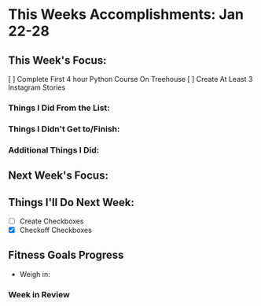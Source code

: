# This Weeks Accomplishments: Jan 22-28

## This Week's Focus:
[ ] Complete First 4 hour Python Course On Treehouse
[ ] Create At Least 3 Instagram Stories


### Things I Did From the List:

### Things I Didn't Get to/Finish:

### Additional Things I Did:

## Next Week's Focus:

## Things I'll Do Next Week:

- [ ] Create Checkboxes
- [x] Checkoff Checkboxes

## Fitness Goals Progress

- Weigh in:


### Week in Review
